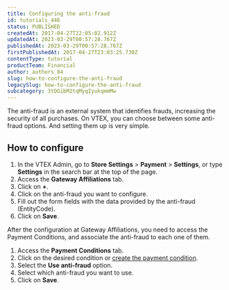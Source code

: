 ```yaml
---
title: Configuring the anti-fraud
id: tutorials_446
status: PUBLISHED
createdAt: 2017-04-27T22:05:02.912Z
updatedAt: 2023-03-29T00:57:28.767Z
publishedAt: 2023-03-29T00:57:28.767Z
firstPublishedAt: 2017-04-27T23:03:25.730Z
contentType: tutorial
productTeam: Financial
author: authors_84
slug: how-to-configure-the-anti-fraud
legacySlug: how-to-configure-the-anti-fraud
subcategory: 3tDGibM2tqMyqIyukqmmMw
---
```


The anti-fraud is an external system that identifies frauds, increasing the security of all purchases. On VTEX, you can choose between some anti-fraud options. And setting them up is very simple.

## How to configure

1. In the VTEX Admin, go to **Store Settings** > **Payment** > **Settings**, or type **Settings** in the search bar at the top of the page.
2. Access the **Gateway Affiliations** tab.
3. Click on **+**.
4. Click on the anti-fraud you want to configure.
5. Fill out the form fields with the data provided by the anti-fraud (EntityCode).
6. Click on **Save**.

After the configuration at Gateway Affiliations, you need to access the Payment Conditions, and associate the anti-fraud to each one of them.

1. Access the **Payment Conditions** tab.
2. Click on the desired condition or [create the payment condition](/en/tutorial/how-to-configure-payment-conditions).
3. Select the **Use anti-fraud** option.
4. Select which anti-fraud you want to use.
7. Click on **Save**.
